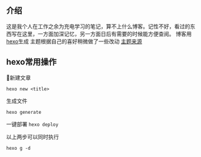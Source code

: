 ## 介绍
这是我个人在工作之余为充电学习的笔记，算不上什么博客。记性不好，看过的东西写在这里，一方面加深记忆，另一方面日后有需要的时候能方便查阅。
博客用[hexo](https://hexo.io/zh-cn/docs/index.html)生成 主题根据自己的喜好稍微做了一些改动 [主题来源](https://hexo.io/themes/)

## hexo常用操作
新建文章

`hexo new <title>`

生成文件

`hexo generate`

一键部署
`hexo deploy`

以上两步可以同时执行

`hexo g -d`